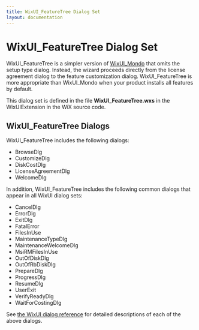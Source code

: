 ```yaml
---
title: WixUI_FeatureTree Dialog Set
layout: documentation
---
```

# WixUI_FeatureTree Dialog Set

WixUI\_FeatureTree is a simpler version of [WixUI_Mondo](WixUI_mondo.html) that omits the setup type dialog. Instead, the wizard proceeds directly from the license agreement dialog to the feature customization dialog. WixUI\_FeatureTree is more appropriate than WixUI\_Mondo when your product installs all features by default.

This dialog set is defined in the file <b>WixUI_FeatureTree.wxs</b> in the WixUIExtension in the WiX source code.

## WixUI_FeatureTree Dialogs

WixUI_FeatureTree includes the following dialogs:

* BrowseDlg
* CustomizeDlg
* DiskCostDlg
* LicenseAgreementDlg
* WelcomeDlg

In addition, WixUI_FeatureTree includes the following common dialogs that appear in all WixUI dialog sets:

* CancelDlg
* ErrorDlg
* ExitDlg
* FatalError
* FilesInUse
* MaintenanceTypeDlg
* MaintenanceWelcomeDlg
* MsiRMFilesInUse
* OutOfDiskDlg
* OutOfRbDiskDlg
* PrepareDlg
* ProgressDlg
* ResumeDlg
* UserExit
* VerifyReadyDlg
* WaitForCostingDlg

See [the WixUI dialog reference](WixUI_dialogs.html) for detailed descriptions of each of the above dialogs.
